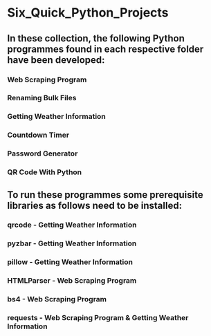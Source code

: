# Six_Quick_Python_Projects

## In these collection, the following Python programmes found in each respective folder have been developed:

### Web Scraping Program
### Renaming Bulk Files
### Getting Weather Information
### Countdown Timer
### Password Generator
### QR Code With Python

## To run these programmes some prerequisite libraries as follows need to be installed:

### qrcode - Getting Weather Information
### pyzbar - Getting Weather Information
### pillow - Getting Weather Information
### HTMLParser - Web Scraping Program
### bs4 - Web Scraping Program
### requests - Web Scraping Program & Getting Weather Information
